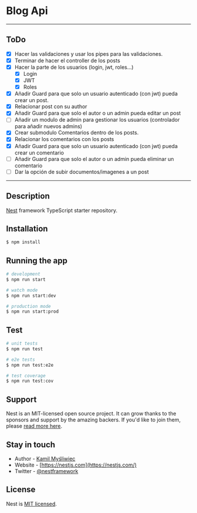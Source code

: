 # Blog Api
---
## ToDo

- [x] Hacer las validaciones y usar los pipes para las validaciones.
- [x] Terminar de hacer el controller de los posts
- [x] Hacer la parte de los usuarios (login, jwt, roles...)
  - [x] Login
  - [x] JWT
  - [x] Roles
- [x] Añadir Guard para que solo un usuario autenticado (con jwt) pueda crear un post.
- [x] Relacionar post con su author
- [x] Añadir Guard para que solo el autor o un admin pueda editar un post
- [ ] Añadir un modulo de admin para gestionar los usuarios (controlador para añadir nuevos admins)
- [x] Crear submodulo Comentarios dentro de los posts.
- [x] Relacionar los comentarios con los posts
- [x] Añadir Guard para que solo un usuario autenticado (con jwt) pueda crear un comentario
- [ ] Añadir Guard para que solo el autor o un admin pueda eliminar un comentario
- [ ] Dar la opción de subir documentos/imagenes a un post
---

## Description

[Nest](https://github.com/nestjs/nest) framework TypeScript starter repository.

## Installation

```bash
$ npm install
```

## Running the app

```bash
# development
$ npm run start

# watch mode
$ npm run start:dev

# production mode
$ npm run start:prod
```

## Test

```bash
# unit tests
$ npm run test

# e2e tests
$ npm run test:e2e

# test coverage
$ npm run test:cov
```

## Support

Nest is an MIT-licensed open source project. It can grow thanks to the sponsors and support by the amazing backers. If you'd like to join them, please [read more here](https://docs.nestjs.com/support).

## Stay in touch

- Author - [Kamil Myśliwiec](https://kamilmysliwiec.com)
- Website - [https://nestjs.com](https://nestjs.com/)
- Twitter - [@nestframework](https://twitter.com/nestframework)

## License

Nest is [MIT licensed](LICENSE).
